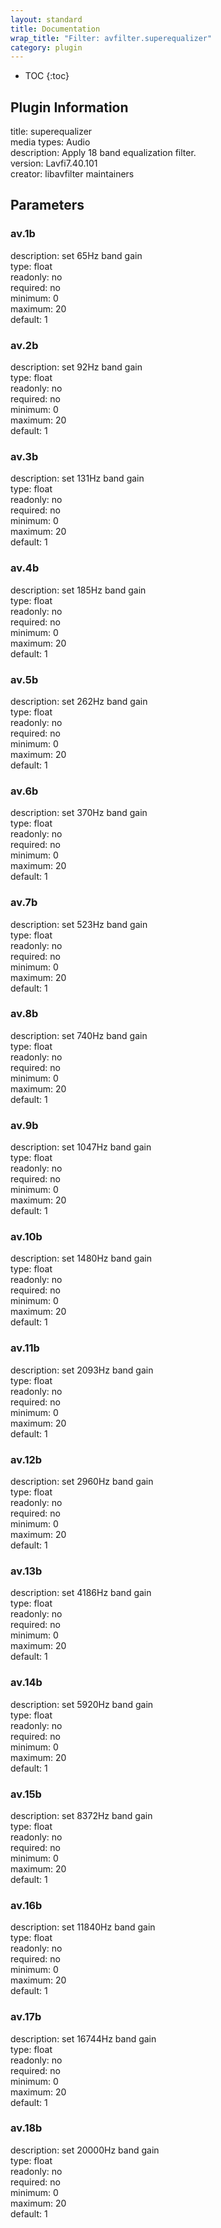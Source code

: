 ```yaml
---
layout: standard
title: Documentation
wrap_title: "Filter: avfilter.superequalizer"
category: plugin
---
```

* TOC
{:toc}

## Plugin Information

title: superequalizer  
media types:
Audio  
description: Apply 18 band equalization filter.  
version: Lavfi7.40.101  
creator: libavfilter maintainers  

## Parameters

### av.1b

  
description:
set 65Hz band gain  
type: float  
readonly: no  
required: no  
minimum: 0  
maximum: 20  
default: 1  

### av.2b

  
description:
set 92Hz band gain  
type: float  
readonly: no  
required: no  
minimum: 0  
maximum: 20  
default: 1  

### av.3b

  
description:
set 131Hz band gain  
type: float  
readonly: no  
required: no  
minimum: 0  
maximum: 20  
default: 1  

### av.4b

  
description:
set 185Hz band gain  
type: float  
readonly: no  
required: no  
minimum: 0  
maximum: 20  
default: 1  

### av.5b

  
description:
set 262Hz band gain  
type: float  
readonly: no  
required: no  
minimum: 0  
maximum: 20  
default: 1  

### av.6b

  
description:
set 370Hz band gain  
type: float  
readonly: no  
required: no  
minimum: 0  
maximum: 20  
default: 1  

### av.7b

  
description:
set 523Hz band gain  
type: float  
readonly: no  
required: no  
minimum: 0  
maximum: 20  
default: 1  

### av.8b

  
description:
set 740Hz band gain  
type: float  
readonly: no  
required: no  
minimum: 0  
maximum: 20  
default: 1  

### av.9b

  
description:
set 1047Hz band gain  
type: float  
readonly: no  
required: no  
minimum: 0  
maximum: 20  
default: 1  

### av.10b

  
description:
set 1480Hz band gain  
type: float  
readonly: no  
required: no  
minimum: 0  
maximum: 20  
default: 1  

### av.11b

  
description:
set 2093Hz band gain  
type: float  
readonly: no  
required: no  
minimum: 0  
maximum: 20  
default: 1  

### av.12b

  
description:
set 2960Hz band gain  
type: float  
readonly: no  
required: no  
minimum: 0  
maximum: 20  
default: 1  

### av.13b

  
description:
set 4186Hz band gain  
type: float  
readonly: no  
required: no  
minimum: 0  
maximum: 20  
default: 1  

### av.14b

  
description:
set 5920Hz band gain  
type: float  
readonly: no  
required: no  
minimum: 0  
maximum: 20  
default: 1  

### av.15b

  
description:
set 8372Hz band gain  
type: float  
readonly: no  
required: no  
minimum: 0  
maximum: 20  
default: 1  

### av.16b

  
description:
set 11840Hz band gain  
type: float  
readonly: no  
required: no  
minimum: 0  
maximum: 20  
default: 1  

### av.17b

  
description:
set 16744Hz band gain  
type: float  
readonly: no  
required: no  
minimum: 0  
maximum: 20  
default: 1  

### av.18b

  
description:
set 20000Hz band gain  
type: float  
readonly: no  
required: no  
minimum: 0  
maximum: 20  
default: 1  

